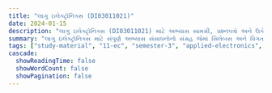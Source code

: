 ```yaml
---
title: "લાગુ ઇલેક્ટ્રોનિક્સ (DI03011021)"
date: 2024-01-15
description: "લાગુ ઇલેક્ટ્રોનિક્સ (DI03011021) માટે અભ્યાસ સામગ્રી, પ્રશ્નપત્રો અને ઉકેલો - ઇલેક્ટ્રોનિક્સ અને કમ્યુનિકેશન એન્જિનિયરિંગ, સેમેસ્ટર 3"
summary: "લાગુ ઇલેક્ટ્રોનિક્સ માટે સંપૂર્ણ અભ્યાસ સંસાધનોનો સંગ્રહ જેમાં સિલેબસ અને વિગતવાર કોર્સ સામગ્રીનો સમાવેશ થાય છે"
tags: ["study-material", "11-ec", "semester-3", "applied-electronics", "DI03011021"]
cascade:
  showReadingTime: false
  showWordCount: false
  showPagination: false
---
```


